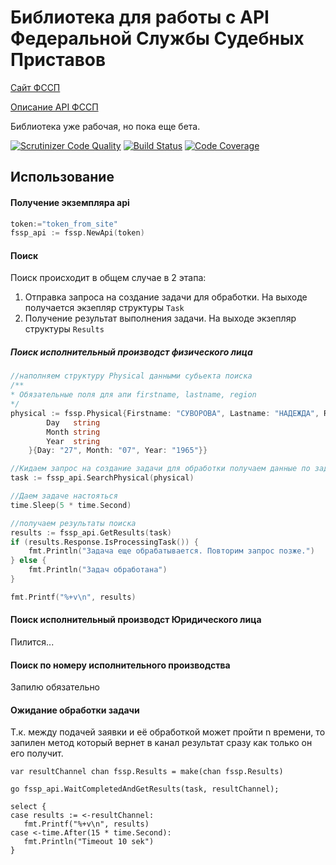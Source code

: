 Библиотека для работы с API Федеральной Службы Судебных Приставов
==
[Сайт ФССП](https://fssprus.ru)

[Описание API ФССП](https://api-ip.fssprus.ru)

Библиотека уже рабочая, но пока еще бета.

[![Scrutinizer Code Quality](https://scrutinizer-ci.com/g/TalismanFR/fssp/badges/quality-score.png?b=master)](https://scrutinizer-ci.com/g/TalismanFR/fssp/?branch=master)
[![Build Status](https://scrutinizer-ci.com/g/TalismanFR/fssp/badges/build.png?b=master)](https://scrutinizer-ci.com/g/TalismanFR/fssp/build-status/master)
[![Code Coverage](https://scrutinizer-ci.com/g/TalismanFR/fssp/badges/coverage.png?b=master)](https://scrutinizer-ci.com/g/TalismanFR/fssp/?branch=master)

Использование
----

#### Получение экземпляра api
```go
token:="token_from_site"
fssp_api := fssp.NewApi(token)
```

#### Поиск
Поиск происходит в общем случае в 2 этапа:

1. Отправка запроса на создание задачи для обработки. На выходе получается
 экзепляр структуры `Task` 
2. Получение результат выполнения задачи. На выходе экзепляр структуры `Results`

##### Поиск исполнительный производст физического лица

```go
//наполняем структуру Physical данными субьекта поиска
/**
* Обязательные поля для апи firstname, lastname, region
*/
physical := fssp.Physical{Firstname: "СУВОРОВА", Lastname: "НАДЕЖДА", Region: 3, Birthdate: struct {
		Day   string
		Month string
		Year  string
	}{Day: "27", Month: "07", Year: "1965"}}

//Кидаем запрос на создание задачи для обработки получаем данные по задаче	
task := fssp_api.SearchPhysical(physical)

//Даем задаче настояться
time.Sleep(5 * time.Second)

//получаем результаты поиска
results := fssp_api.GetResults(task)
if (results.Response.IsProcessingTask()) {
    fmt.Println("Задача еще обрабатывается. Повторим запрос позже.")
} else {
    fmt.Println("Задач обработана")
}

fmt.Printf("%+v\n", results)
```

#### Поиск исполнительный производст Юридического лица

Пилится...

#### Поиск по номеру исполнительного производства

Запилю обязательно

#### Ожидание обработки задачи

Т.к. между подачей заявки и её обработкой может пройти n времени, то запилен метод который вернет в канал
 результат сразу как только он его получит.
 
 ```n
var resultChannel chan fssp.Results = make(chan fssp.Results) 

go fssp_api.WaitCompletedAndGetResults(task, resultChannel);

select {
case results := <-resultChannel:
	fmt.Printf("%+v\n", results)
case <-time.After(15 * time.Second):
	fmt.Println("Timeout 10 sek")
}
 ```

 
